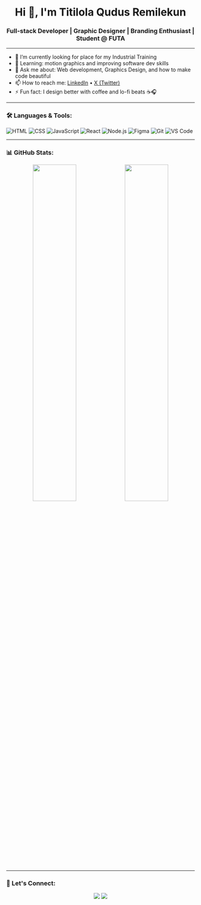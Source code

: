 <h1 align="center">Hi 👋, I'm Titilola Qudus Remilekun</h1>
<h3 align="center">Full-stack Developer | Graphic Designer | Branding Enthusiast | Student @ FUTA</h3>

---

- 🔭 I’m currently looking for place for my Industrial Training 
- 🌱 Learning: motion graphics and improving software dev skills  
- 💬 Ask me about: Web development, Graphics Design, and how to make code beautiful  
- 📫 How to reach me: [LinkedIn](https://www.linkedin.com/in/ibrahimremilekun11) • [X (Twitter)](https://x.com/remilekun112)  
- ⚡ Fun fact: I design better with coffee and lo-fi beats ☕🎧  

---

### 🛠️ Languages & Tools:
![HTML](https://img.shields.io/badge/HTML5-e34c26?style=flat-square&logo=html5&logoColor=white)
![CSS](https://img.shields.io/badge/CSS3-1572B6?style=flat-square&logo=css3&logoColor=white)
![JavaScript](https://img.shields.io/badge/JavaScript-f7df1e?style=flat-square&logo=javascript&logoColor=black)
![React](https://img.shields.io/badge/React-20232a?style=flat-square&logo=react&logoColor=61dafb)
![Node.js](https://img.shields.io/badge/Node.js-339933?style=flat-square&logo=node-dot-js&logoColor=white)
![Figma](https://img.shields.io/badge/Figma-F24E1E?style=flat-square&logo=figma&logoColor=white)
![Git](https://img.shields.io/badge/Git-F05032?style=flat-square&logo=git&logoColor=white)
![VS Code](https://img.shields.io/badge/VS%20Code-007ACC?style=flat-square&logo=visual-studio-code&logoColor=white)

---

### 📊 GitHub Stats:
<p align="center">
  <img src="https://github-readme-stats.vercel.app/api?username=remicfc11&show_icons=true&theme=radical" width="48%" />
  <img src="https://github-readme-stats.vercel.app/api/top-langs/?username=remicfc11&layout=compact&theme=radical" width="48%" />
</p>

---

### 🤝 Let's Connect:
<p align="center">
  <a href="https://www.linkedin.com/in/remilekun112"><img src="https://img.shields.io/badge/LinkedIn-blue?style=for-the-badge&logo=linkedin" /></a>
  <a href="https://x.com/remilekun112"><img src="https://img.shields.io/badge/Twitter-black?style=for-the-badge&logo=twitter" /></a>
</p>
